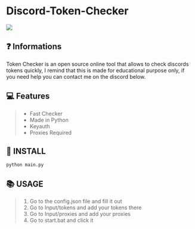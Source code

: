# Discord-Token-Checker
![](https://img.shields.io/github/downloads/trentdawg2510/Discord_Token_Checker/total?color=blue&style=for-the-badge) 

## ❓ Informations
</div>
Token Checker is an open source online tool that allows to check discords tokens quickly, I remind that this is made for educational purpose only, if you need help you can contact me on the discord below.

## 💻 Features
</div>


> - Fast Checker 
> - Made in Python
> - Keyauth
> - Proxies Required

## 📝 INSTALL    
</div>

```
python main.py
```

## 📚 USAGE
</div>

> 1. Go to the config.json file and fill it out
> 2. Go to Input/tokens and add your tokens there
> 3. Go to Input/proxies and add your proxies
> 4. Go to start.bat and click it



